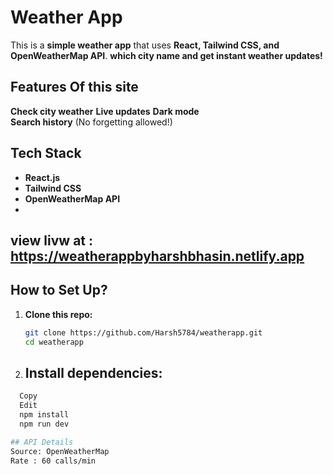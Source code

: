 # Weather App

This is a **simple weather app** that uses **React, Tailwind CSS, and OpenWeatherMap API**.  **which  city name and get instant weather updates!**   

## Features Of this site  
 **Check city weather**
 **Live updates** 
 **Dark mode**   
 **Search history** (No forgetting allowed!)   

## Tech Stack  
- **React.js**
- **Tailwind CSS**
- **OpenWeatherMap API**
- 
## view livw at : https://weatherappbyharshbhasin.netlify.app

## How to Set Up?  
1. **Clone this repo:**  
   ```sh
   git clone https://github.com/Harsh5784/weatherapp.git
   cd weatherapp

2. ## Install dependencies:

```sh
  Copy
  Edit
  npm install
  npm run dev

## API Details
Source: OpenWeatherMap
Rate : 60 calls/min


